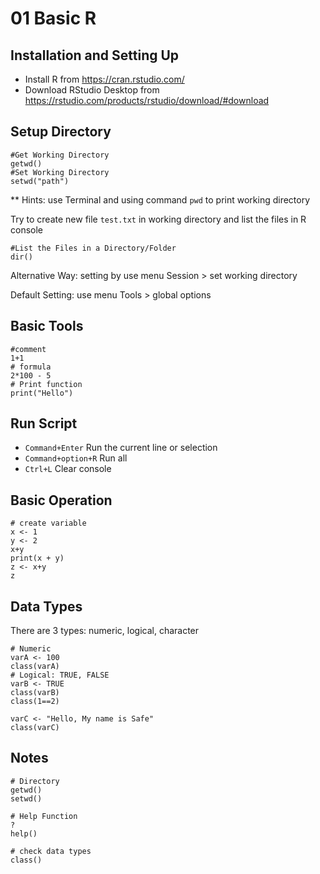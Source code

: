 # 01 Basic R
## Installation and Setting Up
- Install R from https://cran.rstudio.com/
- Download RStudio Desktop from https://rstudio.com/products/rstudio/download/#download

## Setup Directory
````
#Get Working Directory
getwd()
#Set Working Directory
setwd("path")
````
** Hints: use Terminal and using command `pwd` to print working directory

Try to create new file `test.txt` in working directory and list the files in R console
````
#List the Files in a Directory/Folder
dir()
````
Alternative Way: setting by use menu Session > set working directory

Default Setting: use menu Tools > global options

## Basic Tools
```
#comment
1+1
# formula
2*100 - 5
# Print function
print("Hello")
```

## Run Script
- `Command+Enter` Run the current line or selection
- `Command+option+R` Run all
- `Ctrl+L` Clear console

## Basic Operation
```
# create variable
x <- 1
y <- 2
x+y
print(x + y)
z <- x+y
z
```

## Data Types
There are 3 types: numeric, logical, character
```
# Numeric
varA <- 100
class(varA)
# Logical: TRUE, FALSE
varB <- TRUE
class(varB)
class(1==2)

varC <- "Hello, My name is Safe"
class(varC)
```

## Notes
```
# Directory
getwd()
setwd()

# Help Function
?
help()

# check data types
class()
```